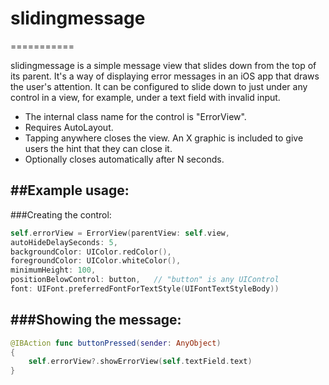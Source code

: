 # slidingmessage
===========

slidingmessage is a simple message view that slides down from the top of its parent. It's a way of displaying error messages in an iOS app that draws the user's attention. It can be configured to slide down to just under any control in a view, for example, under a text field with invalid input.

- The internal class name for the control is "ErrorView". 
- Requires AutoLayout. 
- Tapping anywhere closes the view. An X graphic is included to give users the hint that they can close it.
- Optionally closes automatically after N seconds.


##Example usage:
--------------

###Creating the control:
```swift
self.errorView = ErrorView(parentView: self.view,
autoHideDelaySeconds: 5,
backgroundColor: UIColor.redColor(),
foregroundColor: UIColor.whiteColor(),
minimumHeight: 100,
positionBelowControl: button,   // "button" is any UIControl
font: UIFont.preferredFontForTextStyle(UIFontTextStyleBody))
```

###Showing the message:
-------------------
```swift
@IBAction func buttonPressed(sender: AnyObject)
{
    self.errorView?.showErrorView(self.textField.text)
}
```

